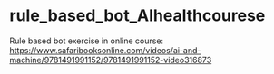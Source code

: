# rule_based_bot_AIhealthcourese
Rule based bot exercise in online course: https://www.safaribooksonline.com/videos/ai-and-machine/9781491991152/9781491991152-video316873
